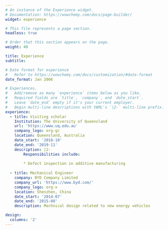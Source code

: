 ```yaml
---
# An instance of the Experience widget.
# Documentation: https://wowchemy.com/docs/page-builder/
widget: experience

# This file represents a page section.
headless: true

# Order that this section appears on the page.
weight: 40

title: Experience
subtitle:

# Date format for experience
#   Refer to https://wowchemy.com/docs/customization/#date-format
date_format: Jan 2006

# Experiences.
#   Add/remove as many `experience` items below as you like.
#   Required fields are `title`, `company`, and `date_start`.
#   Leave `date_end` empty if it's your current employer.
#   Begin multi-line descriptions with YAML's `|2-` multi-line prefix.
experience:
  - title: Visiting scholar 
    Institution: The University of Queensland 
    url: 'https://www.uq.edu.au'
    company_logo: org-gc
    location: Queensland, Australia
    date_start: '2018-10'
    date_end: '2019-11'
    description: |2-
        Responsibilities include:
        
        * Defect inspection in additive manufacturing
        
  - title: Mechanical Engineer
    company: BYD Company Limited
    company_url: 'https://www.byd.com/'
    company_logo: org-x
    location: Shenzhen, China
    date_start: '2014-07'
    date_end: '2015-08'
    description: Mechnical design related to new energy vehicles

design:
  columns: '2'
---
```

